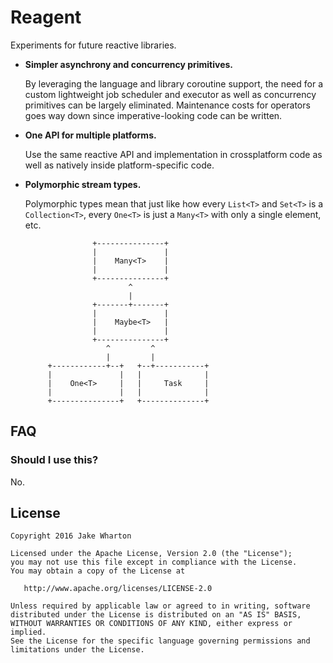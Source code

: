 Reagent
=======

Experiments for future reactive libraries.

 * **Simpler asynchrony and concurrency primitives.**
 
   By leveraging the language and library coroutine support, the need for a custom lightweight job
scheduler and executor as well as concurrency primitives can be largely eliminated. Maintenance
costs for operators goes way down since imperative-looking code can be written.

 * **One API for multiple platforms.**
 
   Use the same reactive API and implementation in crossplatform code as well as natively inside
platform-specific code.

 * **Polymorphic stream types.**

   Polymorphic types mean that just like how every `List<T>` and `Set<T>` is a `Collection<T>`, every
`One<T>` is just a `Many<T>` with only a single element, etc.

   ```
                  +---------------+
                  |               |
                  |    Many<T>    |
                  |               |
                  +---------------+
                          ^
                          |
                  +-------+-------+
                  |               |
                  |    Maybe<T>   |
                  |               |
                  +---------------+
                     ^         ^
                     |         |
        +------------+--+   +--+-----------+
        |               |   |              |
        |    One<T>     |   |     Task     |
        |               |   |              |
        +---------------+   +--------------+
   ```



FAQ
---

### Should I use this?

No.



License
-------

    Copyright 2016 Jake Wharton
    
    Licensed under the Apache License, Version 2.0 (the "License");
    you may not use this file except in compliance with the License.
    You may obtain a copy of the License at
    
       http://www.apache.org/licenses/LICENSE-2.0
    
    Unless required by applicable law or agreed to in writing, software
    distributed under the License is distributed on an "AS IS" BASIS,
    WITHOUT WARRANTIES OR CONDITIONS OF ANY KIND, either express or implied.
    See the License for the specific language governing permissions and
    limitations under the License.
